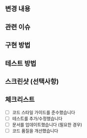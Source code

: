 ## 변경 내용
<!-- 이 PR에서 변경된 내용을 간결하게 설명해주세요 -->

## 관련 이슈
<!-- 해결하는 이슈가 있다면 링크를 걸어주세요 (예: Closes #123) -->

## 구현 방법
<!-- 어떻게 문제를 해결했는지 간략히 설명해주세요 -->

## 테스트 방법
<!-- 이 변경사항을 어떻게 테스트했는지 설명해주세요 -->

## 스크린샷 (선택사항)
<!-- 필요하다면 스크린샷을 첨부해주세요 -->

## 체크리스트
- [ ] 코드 스타일 가이드를 준수했습니다
- [ ] 테스트를 추가/수정했습니다
- [ ] 문서를 업데이트했습니다 (필요한 경우)
- [ ] 코드 품질을 개선했습니다
